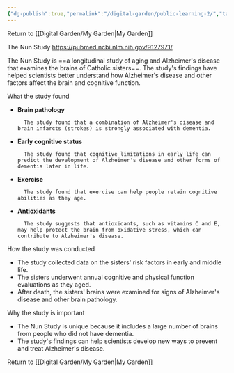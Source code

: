 ```yaml
---
{"dg-publish":true,"permalink":"/digital-garden/public-learning-2/","tags":["DG"]}
---
```


Return to [[Digital Garden/My Garden\|My Garden]]

The Nun Study
https://pubmed.ncbi.nlm.nih.gov/9127971/

The Nun Study is ==a longitudinal study of aging and Alzheimer's disease that examines the brains of Catholic sisters==. The study's findings have helped scientists better understand how Alzheimer's disease and other factors affect the brain and cognitive function. 

What the study found

- **Brain pathology**
		
		The study found that a combination of Alzheimer's disease and brain infarcts (strokes) is strongly associated with dementia. 
		
- **Early cognitive status**
		
		The study found that cognitive limitations in early life can predict the development of Alzheimer's disease and other forms of dementia later in life. 
		
- **Exercise**
		
		The study found that exercise can help people retain cognitive abilities as they age. 
		
- **Antioxidants**
		
		The study suggests that antioxidants, such as vitamins C and E, may help protect the brain from oxidative stress, which can contribute to Alzheimer's disease. 
		

How the study was conducted 

- The study collected data on the sisters' risk factors in early and middle life.
- The sisters underwent annual cognitive and physical function evaluations as they aged.
- After death, the sisters' brains were examined for signs of Alzheimer's disease and other brain pathology.

Why the study is important

- The Nun Study is unique because it includes a large number of brains from people who did not have dementia. 
- The study's findings can help scientists develop new ways to prevent and treat Alzheimer's disease.

Return to [[Digital Garden/My Garden\|My Garden]]